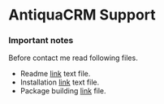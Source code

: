 # AntiquaCRM Support

### Important notes
Before contact me read following files.
 - Readme [link](README.md) text file.
 - Installation [link](INSTALL.md) text file.
 - Package building [link](PACKETBUILDERS.md) file.
